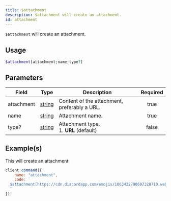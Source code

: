 ```yaml
---
title: $attachment
description: $attachment will create an attachment.
id: attachment
---
```


`$attachment` will create an attachment.

## Usage

```php
$attachment[attachment;name;type?]
```

## Parameters

| Field      | Type                                                                                              | Description                                  | Required |
| ---------- | ------------------------------------------------------------------------------------------------- | -------------------------------------------- | :------: |
| attachment | [string](https://developer.mozilla.org/en-US/docs/Web/JavaScript/Reference/Global_Objects/String) | Content of the attachment, preferably a URL. |   true   |
| name       | [string](https://developer.mozilla.org/en-US/docs/Web/JavaScript/Reference/Global_Objects/String) | Attachment name.                             |   true   |
| type?      | [string](https://developer.mozilla.org/en-US/docs/Web/JavaScript/Reference/Global_Objects/String) | Attachment type. <br /> 1. **URL** (default) |  false   |

## Example(s)

This will create an attachment:

```javascript
client.command({
    name: "attachment",
    code: `
  $attachment[https://cdn.discordapp.com/emojis/1063432790697328710.webp?size=96&quality=lossless;boost-icon.png;URL]
  `
});
```
